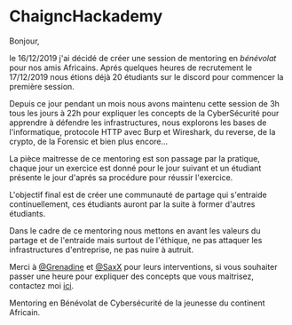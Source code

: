 # ChaigncHackademy

Bonjour,

le 16/12/2019 j'ai décidé de créer une session de mentoring en *bénévolat* pour nos amis Africains.
Aprés quelques heures de recrutement le 17/12/2019 nous étions déjà 20 étudiants sur le discord pour commencer la première session.

Depuis ce jour pendant un mois nous avons maintenu cette session de 3h tous les jours à 22h pour expliquer les concepts de la CyberSécurité pour apprendre à défendre les infrastructures, nous explorons les bases de l'informatique, protocole HTTP avec Burp et Wireshark, du reverse, de la crypto, de la Forensic et bien plus encore...

La pièce maitresse de ce mentoring est son passage par la pratique, chaque jour un exercice est donné pour le jour suivant et un étudiant présente le jour d'aprés sa procédure pour réussir l'exercice.

L'objectif final est de créer une communauté de partage qui s'entraide continuellement, ces étudiants auront par la suite à former d'autres étudiants.

Dans le cadre de ce mentoring nous mettons en avant les valeurs du partage et de l'entraide mais surtout de l'éthique, ne pas attaquer les infrastructures d'entreprise, ne pas nuire à autruit.


Merci à [@Grenadine][@Grenadine] et [@SaxX][@SaxX] pour leurs interventions, si vous souhaiter passer une heure pour expliquer des concepts que vous maitrisez, contactez moi [ici][@chaignc].

[@chaignc]:https://twitter.com/chaignc
Mentoring en Bénévolat de Cybersécurité de la jeunesse du continent Africain.

[@chaignc]:https://twitter.com/chaignc
[hexpresso]:https://hexpresso.github.io
[@Grenadine]:https://twitter.com/Greynardine
[@SaxX]:https://twitter.com/_saxx_
